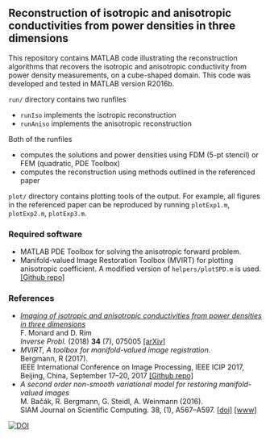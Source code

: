 ## Reconstruction of isotropic and anisotropic conductivities from power densities in three dimensions

This repository contains MATLAB code illustrating the reconstruction algorithms that recovers the isotropic
and anisotropic conductivity from power density measurements, on a cube-shaped domain. This code was
developed and tested in MATLAB version R2016b.

``run/`` directory contains two runfiles 
* ``runIso`` implements the isotropic reconstruction
* ``runAniso`` implements the anisotropic reconstruction

Both of the runfiles
* computes the solutions and power densities using FDM (5-pt stencil) or FEM (quadratic, PDE Toolbox)
* computes the reconstruction using methods outlined in the referenced paper

``plot/`` directory contains plotting tools of the output. For example, all figures in the referenced paper 
can be reproduced by running ``plotExp1.m``, ``plotExp2.m``, ``plotExp3.m``.

### Required software

* MATLAB PDE Toolbox for solving the anisotropic forward problem.
* Manifold-valued Image Restoration Toolbox (MVIRT) for plotting anisotropic coefficient.
 A modified version of ``helpers/plotSPD.m`` is used.
 [[Github repo]](https://github.com/kellertuer/MVIRT)

### References

* [*Imaging of isotropic and anisotropic conductivities from power densities in three dimensions*](http://iopscience.iop.org/article/10.1088/1361-6420/aabe5a/meta)
<br> F. Monard and D. Rim <br> *Inverse Probl.* (2018) **34** (7), 075005 [[arXiv]](http://arxiv.org/abs/1711.03137)
* *MVIRT, A toolbox for manifold-valued image registration.*
<br>Bergmann, R (2017).  <br>
IEEE International Conference on Image Processing, IEEE ICIP 2017, Beijing, China, September 17–20, 2017
 [[Github repo]](https://github.com/kellertuer/MVIRT)
* *A second order non-smooth variational model for restoring manifold-valued images* <br>
M. Bačák, R. Bergmann, G. Steidl, A. Weinmann (2016). <br>
SIAM Journal on Scientific Computing. 38, (1), A567–A597. [[doi]](http://dx.doi.org/10.1137/15M101988X) [[www]](http://arxiv.org/pdf/1506.02409v2.pdf)


[![DOI](https://zenodo.org/badge/115078808.svg)](https://zenodo.org/badge/latestdoi/115078808)
